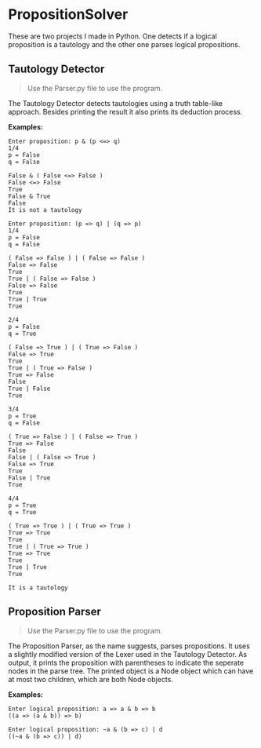 # PropositionSolver
These are two projects I made in Python. One detects if a logical proposition is a tautology and the other one parses logical propositions.

## Tautology Detector
> Use the Parser.py file to use the program.

The Tautology Detector detects tautologies using a truth table-like approach. Besides printing the result it also prints its deduction process.

**Examples:**
```
Enter proposition: p & (p <=> q)
1/4
p = False
q = False

False & ( False <=> False )
False <=> False
True
False & True
False
It is not a tautology
```
```
Enter proposition: (p => q) | (q => p)
1/4
p = False
q = False

( False => False ) | ( False => False )
False => False
True
True | ( False => False )
False => False
True
True | True
True

2/4
p = False
q = True

( False => True ) | ( True => False )
False => True 
True
True | ( True => False )
True => False
False
True | False
True

3/4
p = True
q = False

( True => False ) | ( False => True )
True => False
False
False | ( False => True )
False => True
True
False | True
True 

4/4
p = True
q = True

( True => True ) | ( True => True )
True => True
True
True | ( True => True )
True => True
True
True | True
True

It is a tautology
```

## Proposition Parser
> Use the Parser.py file to use the program.

The Proposition Parser, as the name suggests, parses propositions. It uses a slightly modified version of the Lexer used in the Tautology Detector. As output, it prints the proposition with parentheses to indicate the seperate nodes in the parse tree. The printed object is a Node object which can have at most two children, which are both Node objects.

**Examples:**
```
Enter logical proposition: a => a & b => b
((a => (a & b)) => b)
```
```
Enter logical proposition: ~a & (b => c) | d
((~a & (b => c)) | d)
```